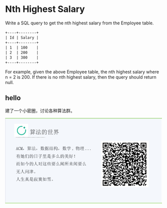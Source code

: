 # Nth Highest Salary 

Write a SQL query to get the nth highest salary from the Employee table.

```
+----+--------+
| Id | Salary |
+----+--------+
| 1  | 100    |
| 2  | 200    |
| 3  | 300    |
+----+--------+
```

For example, given the above Employee table, the nth highest salary where n = 2 is 200. If there is no nth highest salary, then the query should return null.  

## hello

建了一个小密圈，讨论各种算法群。  

![小密圈](/images/suanfa_xiaomiquan.jpg)

